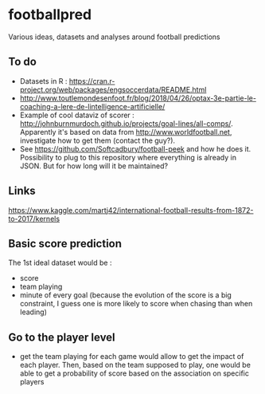 # footballpred
Various ideas, datasets and analyses around football predictions

## To do
- Datasets in R : https://cran.r-project.org/web/packages/engsoccerdata/README.html
- http://www.toutlemondesenfoot.fr/blog/2018/04/26/optax-3e-partie-le-coaching-a-lere-de-lintelligence-artificielle/
- Example of cool dataviz of scorer : http://johnburnmurdoch.github.io/projects/goal-lines/all-comps/. Apparently it's based on data from http://www.worldfootball.net, investigate how to get them (contact the guy?).
- See https://github.com/Softcadbury/football-peek and how he does it. Possibility to plug to this repository where everything is already in JSON. But for how long will it be maintained?

## Links
https://www.kaggle.com/martj42/international-football-results-from-1872-to-2017/kernels

## Basic score prediction
The 1st ideal dataset would be :
- score
- team playing
- minute of every goal (because the evolution of the score is a big constraint, I guess one is more likely to score when chasing than when leading)


## Go to the player level
- get the team playing for each game would allow to get the impact of each player. Then, based on the team supposed to play, one would be able to get a probability of score based on the association on specific players
